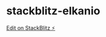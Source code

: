 # stackblitz-elkanio

[Edit on StackBlitz ⚡️](https://stackblitz.com/edit/stackblitz-starters-yjsjmw)